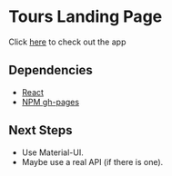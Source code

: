 # Tours Landing Page

Click [here](https://ioannis-sporidis.github.io/ra-hacker-news/) to check out the app

## Dependencies

- [React](https://reactjs.org/)
- [NPM gh-pages](https://www.npmjs.com/package/gh-pages)


## Next Steps
- Use Material-UI.
- Maybe use a real API (if there is one).
